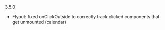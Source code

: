 3.5.0

- Flyout: fixed onClickOutside to correctly track clicked components that get unmounted (calendar)
